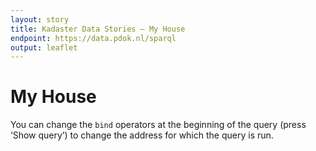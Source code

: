 ```yaml
---
layout: story
title: Kadaster Data Stories ― My House
endpoint: https://data.pdok.nl/sparql
output: leaflet
---
```

# My House

You can change the <code>bind</code> operators at the
  beginning of the query (press ‘Show query’) to change the
  address for which the query is run.

<div data-query
     data-query-sparql="myhouse.rq">
</div>
